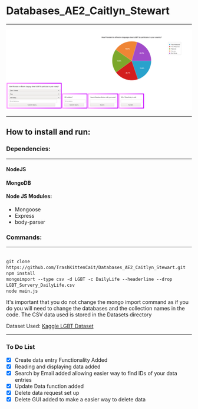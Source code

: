 # Databases_AE2_Caitlyn_Stewart
---

![Image of project](./readme.png)

---
## How to install and run:

### Dependencies:
---
#### NodeJS
#### MongoDB

#### Node JS Modules:
- Mongoose
- Express
- body-parser

### Commands:
---

``` 

git clone https://github.com/TrashKittenCait/Databases_AE2_Caitlyn_Stewart.git
npm install
mongoimport --type csv -d LGBT -c DailyLife --headerline --drop LGBT_Survery_DailyLife.csv
node main.js

```

It's important that you do not change the mongo import command as if you do you will need to change the databases and the collection names in the code. The CSV data used is stored in the Datasets directory

Dataset Used: [Kaggle LGBT Dataset](https://www.kaggle.com/ruslankl/european-union-lgbt-survey-2012)

---
### To Do List
- [x] Create data entry Functionality Added
- [x] Reading and displaying data added
- [x] Search by Email added allowing easier way to find IDs of your data entries
- [x] Update Data function added
- [x] Delete data request set up
- [x] Delete GUI added to make a easier way to delete data
